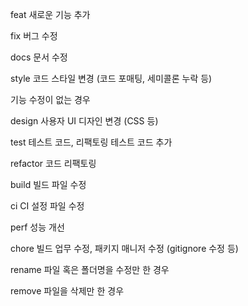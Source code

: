 feat	새로운 기능 추가

fix	버그 수정

docs	문서 수정

style	코드 스타일 변경 (코드 포매팅, 세미콜론 누락 등)

기능 수정이 없는 경우

design	사용자 UI 디자인 변경 (CSS 등)

test	테스트 코드, 리팩토링 테스트 코드 추가

refactor	코드 리팩토링

build	빌드 파일 수정

ci	CI 설정 파일 수정

perf	성능 개선

chore	빌드 업무 수정, 패키지 매니저 수정 (gitignore 수정 등)

rename	파일 혹은 폴더명을 수정만 한 경우

remove	파일을 삭제만 한 경우
